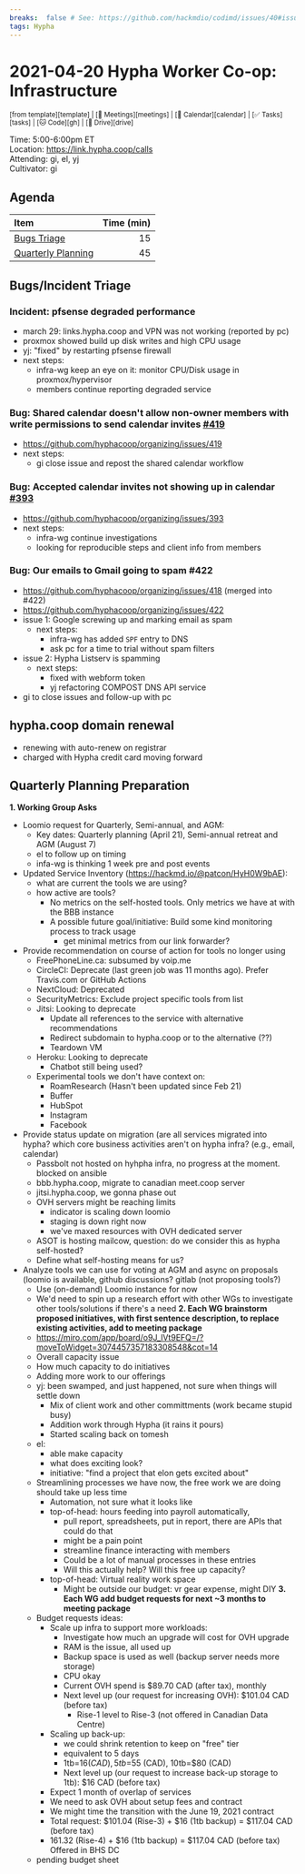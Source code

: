 ```yaml
---
breaks:  false # See: https://github.com/hackmdio/codimd/issues/40#issuecomment-172927690
tags: Hypha
---
```

# 2021-04-20 Hypha Worker Co-op: Infrastructure

<sup>[from template][template] | [:notebook: Meetings][meetings] | [:date: Calendar][calendar] | [:white_check_mark: Tasks][tasks] | [:cat: Code][gh] | [:open_file_folder: Drive][drive]</sup>

Time:       5:00-6:00pm ET  
Location:   https://link.hypha.coop/calls  
Attending:  gi, el, yj  
Cultivator: gi

## Agenda

| Item                                            | Time (min) |
|:------------------------------------------------|-----------:|
| [Bugs Triage](#Bugs-Triage)                     |         15 |
| [Quarterly Planning](#Quarterly-Planning)       |         45 |


## Bugs/Incident Triage

### Incident: pfsense degraded performance
- march 29: links.hypha.coop and VPN was not working (reported by pc)
- proxmox showed build up disk writes and high CPU usage
- yj: "fixed" by restarting pfsense firewall
- next steps:
    - infra-wg keep an eye on it: monitor CPU/Disk usage in proxmox/hypervisor
    - members continue reporting degraded service

### Bug: Shared calendar doesn't allow non-owner members with write permissions to send calendar invites [#419](https://github.com/hyphacoop/organizing/issues/419)
- https://github.com/hyphacoop/organizing/issues/419
- next steps:
    - gi close issue and repost the shared calendar workflow

### Bug: Accepted calendar invites not showing up in calendar [#393](https://github.com/hyphacoop/organizing/issues/393)
- https://github.com/hyphacoop/organizing/issues/393
- next steps:
    - infra-wg continue investigations
    - looking for reproducible steps and client info from members

### Bug: Our emails to Gmail going to spam #422
- https://github.com/hyphacoop/organizing/issues/418 (merged into #422)
- https://github.com/hyphacoop/organizing/issues/422
- issue 1: Google screwing up and marking email as spam
    - next steps:
        - infra-wg has added `SPF` entry to DNS
        - ask pc for a time to trial without spam filters
- issue 2: Hypha Listserv is spamming
    - next steps:
        - fixed with webform token
        - yj refactoring COMPOST DNS API service
- gi to close issues and follow-up with pc

## hypha.coop domain renewal
- renewing with auto-renew on registrar
- charged with Hypha credit card moving forward

## Quarterly Planning Preparation
**1. Working Group Asks**
- Loomio request for Quarterly, Semi-annual, and AGM:
    - Key dates: Quarterly planning (April 21), Semi-annual retreat and AGM (August 7)
    - el to follow up on timing
    - infa-wg is thinking 1 week pre and post events
- Updated Service Inventory (https://hackmd.io/@patcon/HyH0W9bAE):
    - what are current the tools we are using?
    - how active are tools?
        - No metrics on the self-hosted tools. Only metrics we have at with the BBB instance
        - A possible future goal/initiative: Build some kind monitoring process to track usage
            - get minimal metrics from our link forwarder?
- Provide recommendation on course of action for tools no longer using
    - FreePhoneLine.ca: subsumed by voip.me
    - CircleCI: Deprecate (last green job was 11 months ago). Prefer Travis.com or GitHub Actions
    - NextCloud: Deprecated
    - SecurityMetrics: Exclude project specific tools from list
    - Jitsi: Looking to deprecate
        - Update all references to the service with alternative recommendations
        - Redirect subdomain to hypha.coop or to the alternative (??)
        - Teardown VM
    - Heroku: Looking to deprecate
        - Chatbot still being used?
    - Experimental tools we don't have context on:
        - RoamResearch (Hasn't been updated since Feb 21)
        - Buffer
        - HubSpot
        - Instagram
        - Facebook
- Provide status update on migration (are all services migrated into hypha? which core business activities aren't on hypha infra? (e.g., email, calendar)
    - Passbolt not hosted on hyhpha infra, no progress at the moment. blocked on ansible
    - bbb.hypha.coop, migrate to canadian meet.coop server
    - jitsi.hypha.coop, we gonna phase out
    - OVH servers might be reaching limits
        - indicator is scaling down loomio
        - staging is down right now
        - we've maxed resources with OVH dedicated server
    - ASOT is hosting mailcow, question: do we consider this as hypha self-hosted?
    - Define what self-hosting means for us?
- Analyze tools we can use for voting at AGM and async on proposals (loomio is available, github discussions? gitlab (not proposing tools?)
    - Use (on-demand) Loomio instance for now
    - We'd need to spin up a research effort with other WGs to investigate other tools/solutions if there's a need
**2. Each WG brainstorm proposed initiatives, with first sentence description, to replace existing activities, add to meeting package**
    - https://miro.com/app/board/o9J_lVt9EFQ=/?moveToWidget=3074457357183308548&cot=14
    - Overall capacity issue
    - How much capacity to do initiatives
    - Adding more work to our offerings
    - yj: been swamped, and just happened, not sure when things will settle down
        - Mix of client work and other committments (work became stupid busy)
        - Addition work through Hypha (it rains it pours)
        - Started scaling back on tomesh
    - el:
        - able make capacity
        - what does exciting look?
        - initiative: "find a project that elon gets excited about"
    - Streamlining processes we have now, the free work we are doing should take up less time
        - Automation, not sure what it looks like
        - top-of-head: hours feeding into payroll automatically,
            - pull report, spreadsheets, put in report, there are APIs that could do that
            - might be a pain point
            - streamline finance interacting with members
            - Could be a lot of manual processes in these entries
            - Will this actually help? Will this free up capacity?
        - top-of-head: Virtual reality work space
            - Might be outside our budget: vr gear expense, might DIY
**3. Each WG add budget requests for next ~3 months to meeting package**
    - Budget requests ideas:
        - Scale up infra to support more workloads:
            - Investigate how much an upgrade will cost for OVH upgrade
            - RAM is the issue, all used up
            - Backup space is used as well (backup server needs more storage)
            - CPU okay
            - Current OVH spend is $89.70 CAD (after tax), monthly
            - Next level up (our request for increasing OVH): $101.04 CAD (before tax)
                - Rise-1 level to Rise-3 (not offered in Canadian Data Centre)
        - Scaling up back-up:
            - we could shrink retention to keep on "free" tier
            - equivalent to 5 days
            - 1tb=$16 (CAD), 5tb=$55 (CAD), 10tb=$80 (CAD)
            - Next level up (our request to increase back-up storage to 1tb): $16 CAD (before tax)
        - Expect 1 month of overlap of services
        - We need to ask OVH about setup fees and contract
        - We might time the transition with the June 19, 2021 contract
        - Total request: $101.04 (Rise-3) + $16 (1tb backup) = $117.04 CAD (before tax)
        - 161.32 (Rise-4) + $16 (1tb backup) = $117.04 CAD (before tax) Offered in BHS DC
    - pending budget sheet
